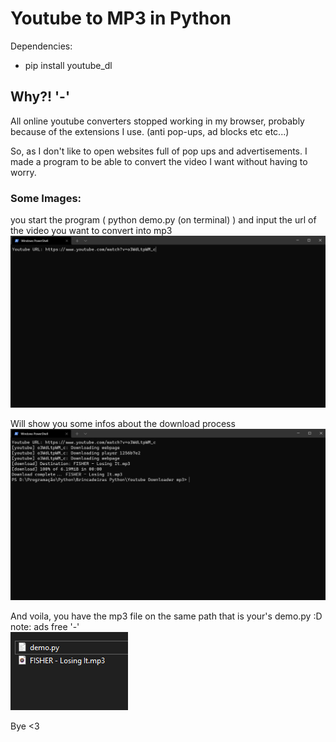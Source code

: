# Youtube to MP3 in Python
Dependencies:
- pip install youtube_dl


## Why?! '-'
All online youtube converters stopped working in my browser, probably because of the extensions I use. (anti pop-ups, ad blocks etc etc...)

So, as I don't like to open websites full of pop ups and advertisements. I made a program to be able to convert the video I want without having to worry.


### Some Images:
you start the program ( python demo.py (on terminal) ) and input the url of the video you want to convert into mp3
![print1](/imgs/img1.png)

Will show you some infos about the download process
![print2](/imgs/img2.png)

And voila, you have the mp3 file on the same path that is your's demo.py :D  
note: ads free '-'  
![print3](/imgs/img3.png)



Bye <3
